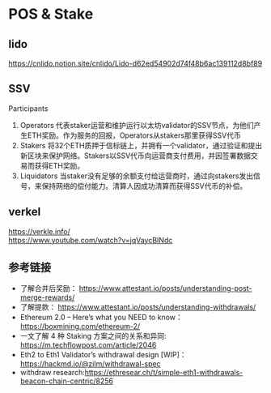 # POS & Stake 


## lido
https://cnlido.notion.site/cnlido/Lido-d62ed54902d74f48b6ac139112d8bf89 

## SSV 

Participants
1. Operators
代表staker运营和维护运行以太坊validator的SSV节点，为他们产生ETH奖励。作为服务的回报，Operators从stakers那里获得SSV代币
2. Stakers
将32个ETH质押于信标链上，并拥有一个validator，通过验证和提出新区块来保护网络。Stakers以SSV代币向运营商支付费用，并因签署数据交易而获得ETH奖励。
3. Liquidators
当staker没有足够的余额支付给运营商时，通过向stakers发出信号，来保持网络的偿付能力。清算人因成功清算而获得SSV代币的补偿。

## verkel
https://verkle.info/  
https://www.youtube.com/watch?v=jqVaycBINdc 



## 参考链接
- 了解合并后奖励： https://www.attestant.io/posts/understanding-post-merge-rewards/
- 了解提款： https://www.attestant.io/posts/understanding-withdrawals/
- Ethereum 2.0 – Here’s what you NEED to know： https://boxmining.com/ethereum-2/
- 一文了解 4 种 Staking 方案之间的关系和异同: https://m.techflowpost.com/article/2046
- Eth2 to Eth1 Validator’s withdrawal design [WIP]： https://hackmd.io/@zilm/withdrawal-spec
- withdraw research:https://ethresear.ch/t/simple-eth1-withdrawals-beacon-chain-centric/8256




